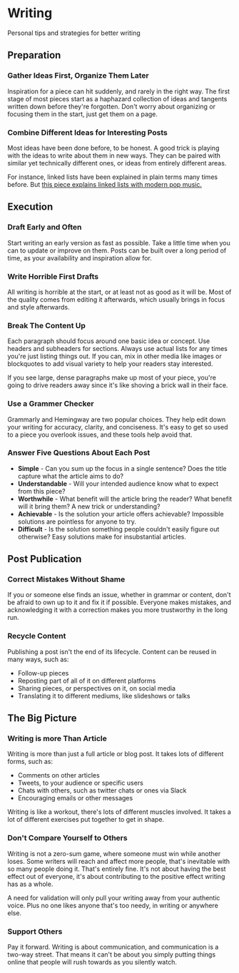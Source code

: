 # Writing

Personal tips and strategies for better writing

## Preparation

### Gather Ideas First, Organize Them Later

Inspiration for a piece can hit suddenly, and rarely in the right way. The first stage of most pieces start as a haphazard collection of ideas and tangents written down before they're forgotten. Don't worry about organizing or focusing them in the start, just get them on a page.

### Combine Different Ideas for Interesting Posts

Most ideas have been done before, to be honest. A good trick is playing with the ideas to write about them in new ways. They can be paired with similar yet technically different ones, or ideas from entirely different areas.

For instance, linked lists have been explained in plain terms many times before. But [this piece explains linked lists with modern pop music.](https://dev.to/aspittel/thank-u-next-an-introduction-to-linked-lists-4pph)

## Execution

### Draft Early and Often

Start writing an early version as fast as possible. Take a little time when you can to update or improve on them. Posts can be built over a long period of time, as your availability and inspiration allow for.

### Write Horrible First Drafts

All writing is horrible at the start, or at least not as good as it will be. Most of the quality comes from editing it afterwards, which usually brings in focus and style afterwards.

### Break The Content Up

Each paragraph should focus around one basic idea or concept. Use headers and subheaders for sections. Always use actual lists for any times you're just listing things out. If you can, mix in other media like images or blockquotes to add visual variety to help your readers stay interested.

If you see large, dense paragraphs make up most of your piece, you're going to drive readers away since it's like shoving a brick wall in their face.

### Use a Grammer Checker

Grammarly and Hemingway are two popular choices. They help edit down your writing for accuracy, clarity, and conciseness. It's easy to get so used to a piece you overlook issues, and these tools help avoid that.

### Answer Five Questions About Each Post

* **Simple** - Can you sum up the focus in a single sentence? Does the title capture what the article aims to do?
* **Understandable** - Will your intended audience know what to expect from this piece?
* **Worthwhile** - What benefit will the article bring the reader? What benefit will it bring them? A new trick or understanding?
* **Achievable** - Is the solution your article offers achievable? Impossible solutions are pointless for anyone to try.
* **Difficult** - Is the solution something people couldn't easily figure out otherwise? Easy solutions make for insubstantial articles.

## Post Publication

### Correct Mistakes Without Shame

If you or someone else finds an issue, whether in grammar or content, don't be afraid to own up to it and fix it if possible. Everyone makes mistakes, and acknowledging it with a correction makes you more trustworthy in the long run.

### Recycle Content

Publishing a post isn't the end of its lifecycle. Content can be reused in many ways, such as:

* Follow-up pieces
* Reposting part of all of it on different platforms
* Sharing pieces, or perspectives on it, on social media
* Translating it to different mediums, like slideshows or talks

## The Big Picture

### Writing is more Than Article

Writing is more than just a full article or blog post. It takes lots of different forms, such as:

* Comments on other articles
* Tweets, to your audience or specific users
* Chats with others, such as twitter chats or ones via Slack
* Encouraging emails or other messages

Writing is like a workout, there's lots of different muscles involved. It takes a lot of different exercises put together to get in shape.

### Don't Compare Yourself to Others

Writing is not a zero-sum game, where someone must win while another loses. Some writers will reach and affect more people, that's inevitable with so many people doing it. That's entirely fine. It's not about having the best effect out of everyone, it's about contributing to the positive effect writing has as a whole.

A need for validation will only pull your writing away from your authentic voice. Plus no one likes anyone that's too needy, in writing or anywhere else.

### Support Others

Pay it forward. Writing is about communication, and communication is a two-way street. That means it can't be about you simply putting things online that people will rush towards as you silently watch.
